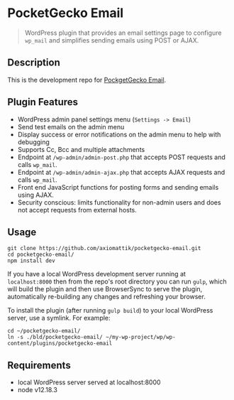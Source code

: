 # PocketGecko Email

> WordPress plugin that provides an email settings page to configure `wp_mail` and simplifies sending emails using POST or AJAX. 

## Description

This is the development repo for [PockgetGecko Email](https://wordpress.org/plugins/pocketgecko-email). 

## Plugin Features

- WordPress admin panel settings menu (`Settings -> Email`)
- Send test emails on the admin menu
- Display success or error notifications on the admin menu to help with debugging
- Supports Cc, Bcc and multiple attachments
- Endpoint at `/wp-admin/admin-post.php` that accepts POST requests and calls `wp_mail`.
- Endpoint at `/wp-admin/admin-ajax.php` that accepts AJAX requests and calls `wp_mail`.
- Front end JavaScript functions for posting forms and sending emails using AJAX.
- Security conscious: limits functionality for non-admin users and does not accept requests from external hosts.


## Usage


```
git clone https://github.com/axiomattik/pocketgecko-email.git
cd pocketgecko-email/
npm install dev
```

If you have a local WordPress development server running at `localhost:8000` then from the repo's root directory you can run `gulp`, which will build the plugin and then use BrowserSync to serve the plugin, automatically re-building any changes and refreshing your browser.

To install the plugin (after running `gulp build`) to your local WordPress server, use a symlink. For example:

```
cd ~/pocketgecko-email/
ln -s ./bld/pocketgecko-email/ ~/my-wp-project/wp/wp-content/plugins/pocketgecko-email
```


## Requirements

- local WordPress server served at localhost:8000
- node v12.18.3

